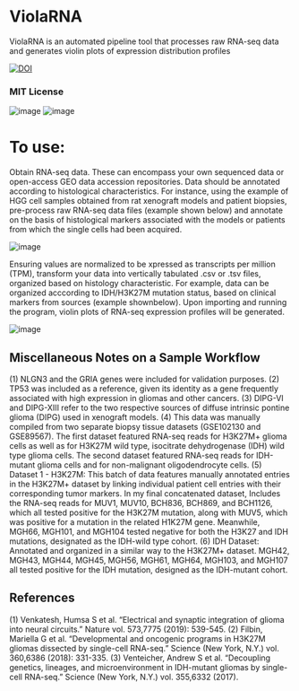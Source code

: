 # ViolaRNA
ViolaRNA is an automated pipeline tool that processes raw RNA-seq data and generates violin plots of expression distribution profiles

<a href="https://zenodo.org/badge/latestdoi/634778015"><img src="https://zenodo.org/badge/634778015.svg" alt="DOI"></a>

### MIT License

![image](https://github.com/henrylowgh/ViolaRNA/assets/131828718/4f177166-8570-4585-89d4-f2fde73d5837)
![image](https://github.com/henrylowgh/ViolaRNA/assets/131828718/c7eaab5f-0e16-4c23-ac9f-ed8586c38de9)


# To use:

Obtain RNA-seq data. These can encompass your own sequenced data or open-access GEO data accession repositories. Data should be annotated according to histological characteristics. For instance, using the example of HGG cell samples obtained from rat xenograft models and patient biopsies, pre-process raw RNA-seq data files (example shown below) and annotate on the basis of histological markers associated with the models or patients from which the single cells had been acquired. 

![image](https://github.com/henrylowgh/ViolaRNA/assets/131828718/fcfa4ac7-2388-454c-a522-4babd231e839)

Ensuring values are normalized to be xpressed as transcripts per million (TPM), transform your data into vertically tabulated .csv or .tsv files, organized based on histology characteristic. For example, data can be organized acccording to IDH/H3K27M mutation status, based on clinical markers from sources (example shownbelow). Upon importing and running the program, violin plots of RNA-seq expression profiles will be generated.

![image](https://github.com/henrylowgh/ViolaRNA/assets/131828718/13f22f47-ac64-4e1b-8ee3-cbb73aa3bda2)

## Miscellaneous Notes on a Sample Workflow
(1)	NLGN3 and the GRIA genes were included for validation purposes.
(2)	TP53 was included as a reference, given its identity as a gene frequently associated with high expression in gliomas and other cancers.
(3)	DIPG-VI and DIPG-XIII refer to the two respective sources of diffuse intrinsic pontine glioma (DIPG) used in xenograft models.
(4)	This data was manually compiled from two separate biopsy tissue datasets (GSE102130 and GSE89567). The first dataset featured RNA-seq reads for H3K27M+ glioma cells as well as for H3K27M wild type, isocitrate dehydrogenase (IDH) wild type glioma cells. The second dataset featured RNA-seq reads for IDH-mutant glioma cells and for non-malignant oligodendrocyte cells.
(5)	Dataset 1 - H3K27M: This batch of data features manually annotated entries in the H3K27M+ dataset by linking individual patient cell entries with their corresponding tumor markers. In my final concatenated dataset, Includes the RNA-seq reads for  MUV1, MUV10, BCH836, BCH869, and BCH1126, which all tested positive for the H3K27M mutation, along with MUV5, which was positive for a mutation in the related H1K27M gene. Meanwhile, MGH66, MGH101, and MGH104 tested negative for both the H3K27 and IDH mutations, designated as the IDH-wild type cohort. 
(6)	IDH Dataset: Annotated and organized in a similar way to the H3K27M+ dataset. MGH42, MGH43, MGH44, MGH45, MGH56, MGH61, MGH64, MGH103, and MGH107 all tested positive for the IDH mutation, designed as the IDH-mutant cohort.

## References
(1)	Venkatesh, Humsa S et al. “Electrical and synaptic integration of glioma into neural circuits.” Nature vol. 573,7775 (2019): 539-545. 
(2)	Filbin, Mariella G et al. “Developmental and oncogenic programs in H3K27M gliomas dissected by single-cell RNA-seq.” Science (New York, N.Y.) vol. 360,6386 (2018): 331-335.
(3)	Venteicher, Andrew S et al. “Decoupling genetics, lineages, and microenvironment in IDH-mutant gliomas by single-cell RNA-seq.” Science (New York, N.Y.) vol. 355,6332 (2017).
